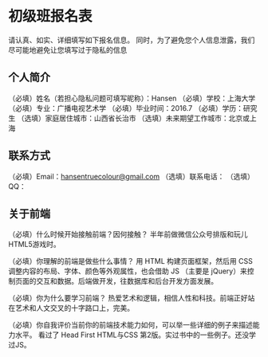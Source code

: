 # 初级班报名表

请认真、如实、详细填写如下报名信息。
同时，为了避免您个人信息泄露，我们尽可能地避免让您填写过于隐私的信息

## 个人简介

（必填）姓名（若担心隐私问题可填写昵称）：Hansen
（必填）学校：上海大学
（必填）专业：广播电视艺术学
（必填）毕业时间：2016.7
（必填）学历：研究生
（选填）家庭居住城市：山西省长治市
（选填）未来期望工作城市：北京或上海

## 联系方式

（必填）Email：hansentruecolour@gmail.com
（选填）联系电话：
（选填）QQ：

## 关于前端

（必填）什么时候开始接触前端？因何接触？
半年前做微信公众号排版和玩儿HTML5游戏时。

（必填）你理解的前端是做些什么事情？
用 HTML 构建页面框架，然后用 CSS 调整内容的布局、字体、颜色等外观属性，也会借助 JS （主要是 jQuery）来控制页面的交互和数据。后端做开发，往数据库和后台开发方面发展。

（必填）你为什么要学习前端？
热爱艺术和逻辑，相信人性和科技。前端正好站在艺术和人文交叉的十字路口上，完美。

（必填）你自我评价当前你的前端技术能力如何，可以举一些详细的例子来描述能力水平。
看过了 Head First HTML与CSS 第2版。实过书中的一些例子。还没学过JS。
